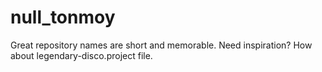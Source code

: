 # null_tonmoy
Great repository names are short and memorable. Need inspiration? How about legendary-disco.project file.
